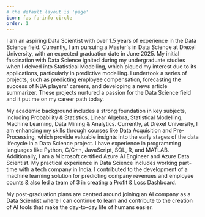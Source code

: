 ```yaml
---
# the default layout is 'page'
icon: fas fa-info-circle
order: 1
---
```


I am an aspiring Data Scientist with over 1.5 years of experience in the Data Science field.  Currently, I am pursuing a Master's in Data Science at Drexel University, with an expected graduation date in June 2025. 
My initial fascination with Data Science ignited during my undergraduate studies when I delved into Statistical Modelling, which piqued my interest due to its applications, particularly in predictive modelling. I undertook a series of projects, such as predicting employee compensation, forecasting the success of NBA players' careers, and developing a news article summarizer. These projects nurtured a passion for the Data Science field and it put me on my career path today.

My academic background includes a strong foundation in key subjects, including Probability & Statistics, Linear Algebra, Statistical Modelling, Machine Learning, Data Mining & Analytics. Currently, at Drexel University, I am enhancing my skills through courses like Data Acquisition and Pre-Processing, which provide valuable insights into the early stages of the data lifecycle in a Data Science project. I have experience in programming languages like Python, C/C++, JavaScript, SQL, R, and MATLAB. Additionally, I am a Microsoft certified Azure AI Engineer and Azure Data Scientist. My practical experience in Data Science includes working part-time with a tech company in India. I contributed to the development of a machine learning solution for predicting company revenues and employee counts & also led a team of 3 in creating a Profit & Loss Dashboard. 

My post-graduation plans are centred around joining an AI company as a Data Scientist where I can continue to learn and contribute to the creation of AI tools that make the day-to-day life of humans easier.
